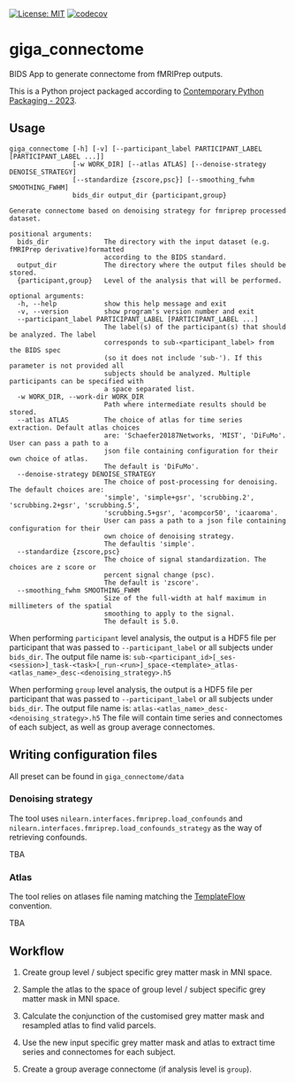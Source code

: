 [![License: MIT](https://img.shields.io/badge/License-MIT-yellow.svg)](https://opensource.org/licenses/MIT)
[![codecov](https://codecov.io/github/SIMEXP/giga_connectome/branch/main/graph/badge.svg?token=TYE4UURNTQ)](https://codecov.io/github/SIMEXP/giga_auto_qc)

# giga_connectome

BIDS App to generate connectome from fMRIPrep outputs.

This is a Python project packaged according to [Contemporary Python Packaging - 2023][].

[Contemporary Python Packaging - 2023]: https://effigies.gitlab.io/posts/python-packaging-2023/

## Usage

```
giga_connectome [-h] [-v] [--participant_label PARTICIPANT_LABEL [PARTICIPANT_LABEL ...]]
                [-w WORK_DIR] [--atlas ATLAS] [--denoise-strategy DENOISE_STRATEGY]
                [--standardize {zscore,psc}] [--smoothing_fwhm SMOOTHING_FWHM]
                bids_dir output_dir {participant,group}

Generate connectome based on denoising strategy for fmriprep processed dataset.

positional arguments:
  bids_dir              The directory with the input dataset (e.g. fMRIPrep derivative)formatted
                        according to the BIDS standard.
  output_dir            The directory where the output files should be stored.
  {participant,group}   Level of the analysis that will be performed.

optional arguments:
  -h, --help            show this help message and exit
  -v, --version         show program's version number and exit
  --participant_label PARTICIPANT_LABEL [PARTICIPANT_LABEL ...]
                        The label(s) of the participant(s) that should be analyzed. The label
                        corresponds to sub-<participant_label> from the BIDS spec
                        (so it does not include 'sub-'). If this parameter is not provided all
                        subjects should be analyzed. Multiple participants can be specified with
                        a space separated list.
  -w WORK_DIR, --work-dir WORK_DIR
                        Path where intermediate results should be stored.
  --atlas ATLAS         The choice of atlas for time series extraction. Default atlas choices
                        are: 'Schaefer20187Networks, 'MIST', 'DiFuMo'. User can pass a path to a
                        json file containing configuration for their own choice of atlas.
                        The default is 'DiFuMo'.
  --denoise-strategy DENOISE_STRATEGY
                        The choice of post-processing for denoising. The default choices are:
                        'simple', 'simple+gsr', 'scrubbing.2', 'scrubbing.2+gsr', 'scrubbing.5',
                        'scrubbing.5+gsr', 'acompcor50', 'icaaroma'.
                        User can pass a path to a json file containing configuration for their
                        own choice of denoising strategy.
                        The defaultis 'simple'.
  --standardize {zscore,psc}
                        The choice of signal standardization. The choices are z score or
                        percent signal change (psc).
                        The default is 'zscore'.
  --smoothing_fwhm SMOOTHING_FWHM
                        Size of the full-width at half maximum in millimeters of the spatial
                        smoothing to apply to the signal.
                        The default is 5.0.

```

When performing `participant` level analysis, the output is a HDF5 file per participant that was passed to `--participant_label` or all subjects under `bids_dir`.
The output file name is: `sub-<participant_id>[_ses-<session>]_task-<task>[_run-<run>]_space-<template>_atlas-<atlas_name>_desc-<denoising_strategy>.h5`

When performing `group` level analysis, the output is a HDF5 file per participant that was passed to `--participant_label` or all subjects under `bids_dir`.
The output file name is: `atlas-<atlas_name>_desc-<denoising_strategy>.h5`
The file will contain time series and connectomes of each subject, as well as group average connectomes.

## Writing configuration files

All preset can be found in `giga_connectome/data`

### Denoising strategy

The tool uses `nilearn.interfaces.fmriprep.load_confounds` and `nilearn.interfaces.fmriprep.load_confounds_strategy` as the way of retrieving confounds.

TBA

### Atlas

The tool relies on atlases file naming matching the [TemplateFlow](https://www.templateflow.org/python-client/0.7.1/naming.html) convention.

TBA

## Workflow

1. Create group level / subject specific grey matter mask in MNI space.

2. Sample the atlas to the space of group level  / subject specific grey matter mask in MNI space.

3. Calculate the conjunction of the customised grey matter mask and resampled atlas to find valid parcels.

4. Use the new input specific grey matter mask and atlas to extract time series and connectomes for each subject.

5. Create a group average connectome (if analysis level is `group`).
